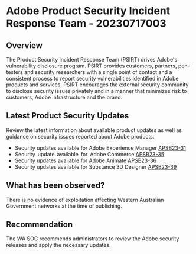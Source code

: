 # Adobe Product Security Incident Response Team - 20230717003

## Overview

The Product Security Incident Response Team (PSIRT) drives Adobe's vulnerability disclosure program. PSIRT provides customers, partners, pen-testers and security researchers with a single point of contact and a consistent process to report security vulnerabilities identified in Adobe products and services, PSIRT encourages the external security community to disclose security issues privately and in a manner that minimizes risk to customers, Adobe infrastructure and the brand.

## Latest Product Security Updates

Review the latest information about available product updates as well as guidance on security issues reported about Adobe products.

- Security updates available for Adobe Experience Manager [APSB23-31](https://helpx.adobe.com/au/security/products/experience-manager/apsb23-31.html "Security updates available for Adobe Experience Manager | APSB23-31")
- Security  update  available  for  Adobe Commerce [APSB23-35](https://helpx.adobe.com/au/security/products/magento/apsb23-35.html "Security update available for Adobe Commerce | APSB23-35")
- Security updates available for Adobe Animate [APSB23-36](https://helpx.adobe.com/au/security/products/animate/apsb23-36.html "Security update available for Adobe Commerce | APSB23-36")
- Security updates available for Substance 3D Designer [APSB23-39](https://helpx.adobe.com/au/security/products/substance3d_designer/apsb23-39.html "Security update available for Adobe Commerce | APSB23-39")

## What has been observed?

There is no evidence of exploitation affecting Western Australian Government networks at the time of publishing.

## Recommendation

The WA SOC recommends administrators to review the Adobe security releases and apply the necessary updates.
